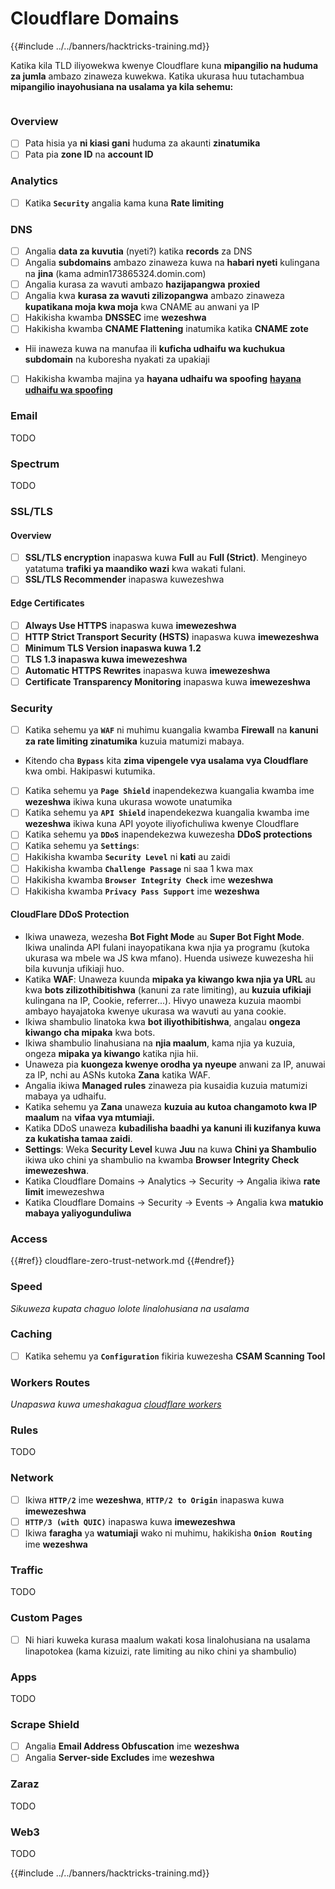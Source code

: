 # Cloudflare Domains

{{#include ../../banners/hacktricks-training.md}}

Katika kila TLD iliyowekwa kwenye Cloudflare kuna **mipangilio na huduma za jumla** ambazo zinaweza kuwekwa. Katika ukurasa huu tutachambua **mipangilio inayohusiana na usalama ya kila sehemu:**

<figure><img src="../../images/image (101).png" alt=""><figcaption></figcaption></figure>

### Overview

- [ ] Pata hisia ya **ni kiasi gani** huduma za akaunti **zinatumika**
- [ ] Pata pia **zone ID** na **account ID**

### Analytics

- [ ] Katika **`Security`** angalia kama kuna **Rate limiting**

### DNS

- [ ] Angalia **data za kuvutia** (nyeti?) katika **records** za DNS
- [ ] Angalia **subdomains** ambazo zinaweza kuwa na **habari nyeti** kulingana na **jina** (kama admin173865324.domin.com)
- [ ] Angalia kurasa za wavuti ambazo **hazijapangwa** **proxied**
- [ ] Angalia kwa **kurasa za wavuti zilizopangwa** ambazo zinaweza **kupatikana moja kwa moja** kwa CNAME au anwani ya IP
- [ ] Hakikisha kwamba **DNSSEC** ime **wezeshwa**
- [ ] Hakikisha kwamba **CNAME Flattening** inatumika katika **CNAME zote**
- Hii inaweza kuwa na manufaa ili **kuficha udhaifu wa kuchukua subdomain** na kuboresha nyakati za upakiaji
- [ ] Hakikisha kwamba majina ya **hayana udhaifu wa spoofing** [**hayana udhaifu wa spoofing**](https://book.hacktricks.xyz/network-services-pentesting/pentesting-smtp#mail-spoofing)

### **Email**

TODO

### Spectrum

TODO

### SSL/TLS

#### **Overview**

- [ ] **SSL/TLS encryption** inapaswa kuwa **Full** au **Full (Strict)**. Mengineyo yatatuma **trafiki ya maandiko wazi** kwa wakati fulani.
- [ ] **SSL/TLS Recommender** inapaswa kuwezeshwa

#### Edge Certificates

- [ ] **Always Use HTTPS** inapaswa kuwa **imewezeshwa**
- [ ] **HTTP Strict Transport Security (HSTS)** inapaswa kuwa **imewezeshwa**
- [ ] **Minimum TLS Version inapaswa kuwa 1.2**
- [ ] **TLS 1.3 inapaswa kuwa imewezeshwa**
- [ ] **Automatic HTTPS Rewrites** inapaswa kuwa **imewezeshwa**
- [ ] **Certificate Transparency Monitoring** inapaswa kuwa **imewezeshwa**

### **Security**

- [ ] Katika sehemu ya **`WAF`** ni muhimu kuangalia kwamba **Firewall** na **kanuni za rate limiting zinatumika** kuzuia matumizi mabaya.
- Kitendo cha **`Bypass`** kita **zima vipengele vya usalama vya Cloudflare** kwa ombi. Hakipaswi kutumika.
- [ ] Katika sehemu ya **`Page Shield`** inapendekezwa kuangalia kwamba ime **wezeshwa** ikiwa kuna ukurasa wowote unatumika
- [ ] Katika sehemu ya **`API Shield`** inapendekezwa kuangalia kwamba ime **wezeshwa** ikiwa kuna API yoyote iliyofichuliwa kwenye Cloudflare
- [ ] Katika sehemu ya **`DDoS`** inapendekezwa kuwezesha **DDoS protections**
- [ ] Katika sehemu ya **`Settings`**:
- [ ] Hakikisha kwamba **`Security Level`** ni **kati** au zaidi
- [ ] Hakikisha kwamba **`Challenge Passage`** ni saa 1 kwa max
- [ ] Hakikisha kwamba **`Browser Integrity Check`** ime **wezeshwa**
- [ ] Hakikisha kwamba **`Privacy Pass Support`** ime **wezeshwa**

#### **CloudFlare DDoS Protection**

- Ikiwa unaweza, wezesha **Bot Fight Mode** au **Super Bot Fight Mode**. Ikiwa unalinda API fulani inayopatikana kwa njia ya programu (kutoka ukurasa wa mbele wa JS kwa mfano). Huenda usiweze kuwezesha hii bila kuvunja ufikiaji huo.
- Katika **WAF**: Unaweza kuunda **mipaka ya kiwango kwa njia ya URL** au kwa **bots zilizothibitishwa** (kanuni za rate limiting), au **kuzuia ufikiaji** kulingana na IP, Cookie, referrer...). Hivyo unaweza kuzuia maombi ambayo hayajatoka kwenye ukurasa wa wavuti au yana cookie.
- Ikiwa shambulio linatoka kwa **bot iliyothibitishwa**, angalau **ongeza kiwango cha mipaka** kwa bots.
- Ikiwa shambulio linahusiana na **njia maalum**, kama njia ya kuzuia, ongeza **mipaka ya kiwango** katika njia hii.
- Unaweza pia **kuongeza kwenye orodha ya nyeupe** anwani za IP, anuwai za IP, nchi au ASNs kutoka **Zana** katika WAF.
- Angalia ikiwa **Managed rules** zinaweza pia kusaidia kuzuia matumizi mabaya ya udhaifu.
- Katika sehemu ya **Zana** unaweza **kuzuia au kutoa changamoto kwa IP maalum** na **vifaa vya mtumiaji.**
- Katika DDoS unaweza **kubadilisha baadhi ya kanuni ili kuzifanya kuwa za kukatisha tamaa zaidi**.
- **Settings**: Weka **Security Level** kuwa **Juu** na kuwa **Chini ya Shambulio** ikiwa uko chini ya shambulio na kwamba **Browser Integrity Check imewezeshwa**.
- Katika Cloudflare Domains -> Analytics -> Security -> Angalia ikiwa **rate limit** imewezeshwa
- Katika Cloudflare Domains -> Security -> Events -> Angalia kwa **matukio mabaya yaliyogunduliwa**

### Access

{{#ref}}
cloudflare-zero-trust-network.md
{{#endref}}

### Speed

_Sikuweza kupata chaguo lolote linalohusiana na usalama_

### Caching

- [ ] Katika sehemu ya **`Configuration`** fikiria kuwezesha **CSAM Scanning Tool**

### **Workers Routes**

_Unapaswa kuwa umeshakagua_ [_cloudflare workers_](./#workers)

### Rules

TODO

### Network

- [ ] Ikiwa **`HTTP/2`** ime **wezeshwa**, **`HTTP/2 to Origin`** inapaswa kuwa **imewezeshwa**
- [ ] **`HTTP/3 (with QUIC)`** inapaswa kuwa **imewezeshwa**
- [ ] Ikiwa **faragha** ya **watumiaji** wako ni muhimu, hakikisha **`Onion Routing`** ime **wezeshwa**

### **Traffic**

TODO

### Custom Pages

- [ ] Ni hiari kuweka kurasa maalum wakati kosa linalohusiana na usalama linapotokea (kama kizuizi, rate limiting au niko chini ya shambulio)

### Apps

TODO

### Scrape Shield

- [ ] Angalia **Email Address Obfuscation** ime **wezeshwa**
- [ ] Angalia **Server-side Excludes** ime **wezeshwa**

### **Zaraz**

TODO

### **Web3**

TODO

{{#include ../../banners/hacktricks-training.md}}
